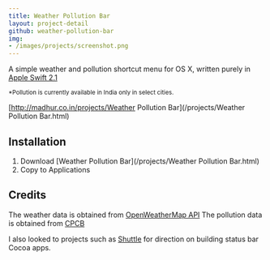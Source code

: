```yaml
---
title: Weather Pollution Bar
layout: project-detail
github: weather-pollution-bar 
img:
- /images/projects/screenshot.png
---
```


A simple weather and pollution shortcut menu for OS X, written purely in [Apple Swift 2.1](https://developer.apple.com/swift/)

<sup>*Pollution is currently available in India only in select cities.</sup>

[http://madhur.co.in/projects/Weather Pollution Bar](/projects/Weather Pollution Bar.html)



## Installation

1. Download [Weather Pollution Bar](/projects/Weather Pollution Bar.html)
2. Copy to Applications

## Credits
The weather data is obtained from [OpenWeatherMap API](http://openweathermap.org/api)
The pollution data is obtained from [CPCB](http://cpcb.nic.in/)

I also looked to projects such as [Shuttle](https://github.com/fitztrev/shuttle) for direction on building status bar Cocoa apps.


